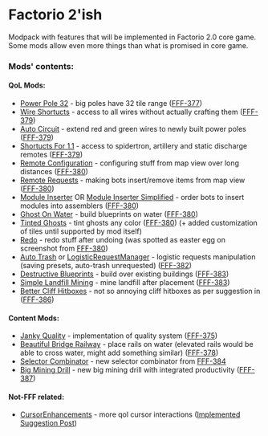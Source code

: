 # Factorio 2'ish
Modpack with features that will be implemented in Factorio 2.0 core game. Some mods allow even more things than what is promised in core game.

### Mods' contents:
#### QoL Mods:
 + [Power Pole 32](https://mods.factorio.com/mod/PowerPole32) - big poles have 32 tile range ([FFF-377](https://www.factorio.com/blog/post/fff-377))
 + [Wire Shortucts](https://mods.factorio.com/mod/WireShortcuts) - access to all wires without actually crafting them ([FFF-379](https://www.factorio.com/blog/post/fff-379))
 + [Auto Circuit](https://mods.factorio.com/mod/AutoCircuit) - extend red and green wires to newly built power poles ([FFF-379](https://www.factorio.com/blog/post/fff-379))
 + [Shortucts For 1.1](https://mods.factorio.com/mod/Shortcuts-ick) - access to spidertron, artillery and static discharge remotes ([FFF-379](https://www.factorio.com/blog/post/fff-379))
 + [Remote Configuration](https://mods.factorio.com/mod/RemoteConfiguration) - configuring stuff from map view over long distances ([FFF-380](https://www.factorio.com/blog/post/fff-380))
 + [Remote Requests](https://mods.factorio.com/mod/remote-requests) - making bots insert/remove items from map view ([FFF-380](https://www.factorio.com/blog/post/fff-380))
 + [Module Inserter](https://mods.factorio.com/mod/ModuleInserter) OR [Module Inserter Simplified](https://mods.factorio.com/mod/ModuleInserterSimplified) - order bots to insert modules into assemblers ([FFF-380](https://www.factorio.com/blog/post/fff-380))
 + [Ghost On Water](https://mods.factorio.com/mod/GhostOnWater) - build blueprints on water ([FFF-380](https://www.factorio.com/blog/post/fff-380))
 + [Tinted Ghosts](https://mods.factorio.com/mod/TintedGhosts) - tint ghosts any color ([FFF-380](https://www.factorio.com/blog/post/fff-380)) (+ added customization of tiles until supported by mod itself)
 + [Redo](https://mods.factorio.com/mod/redo) - redo stuff after undoing (was spotted as easter egg on screenshot from [FFF-380](https://www.factorio.com/blog/post/fff-380))
 + [Auto Trash](https://mods.factorio.com/mod/AutoTrash) or [LogisticRequestManager](https://mods.factorio.com/mod/LogisticRequestManager) - logistic requests manipulation (saving presets, auto-trash unrequested) ([FFF-382](https://www.factorio.com/blog/post/fff-382))
 + [Destructive Blueprints](https://mods.factorio.com/mod/DestructiveBlueprints) - build over existing buildings ([FFF-383](https://www.factorio.com/blog/post/fff-383))
 + [Simple Landfill Mining](https://mods.factorio.com/mod/simple_landfill_mining) - mine landfill after placement ([FFF-383](https://www.factorio.com/blog/post/fff-383))
 + [Better Cliff Hitboxes](https://mods.factorio.com/mod/better-cliff-hitboxes) - not so annoying cliff hitboxes as per suggestion in ([FFF-386](https://www.factorio.com/blog/post/fff-386))

#### Content Mods:
 + [Janky Quality](https://mods.factorio.com/mod/janky-quality) - implementation of quality system ([FFF-375](https://www.factorio.com/blog/post/fff-375))
 + [Beautiful Bridge Railway](https://mods.factorio.com/mod/beautiful_bridge_railway) - place rails on water (elevated rails would be able to cross water, might add something similar) ([FFF-378](https://www.factorio.com/blog/post/fff-378))
 + [Selector Combinator](https://mods.factorio.com/mod/pigo-selector-combinator) - new selector combinator from [FFF-384](https://www.factorio.com/blog/post/fff-384)
 + [Big Mining Drill](https://mods.factorio.com/mod/bigminingdrill) - new big mining drill with integrated productivity ([FFF-387](https://www.factorio.com/blog/post/fff-387))

#### Not-FFF related:
 + [CursorEnhancements](https://mods.factorio.com/mod/CursorEnhancements) - more qol cursor interactions ([Implemented Suggestion Post](https://forums.factorio.com/viewtopic.php?p=567550#p567550))
